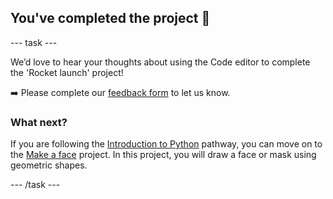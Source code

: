 <h2 class="c-project-heading--task">You've completed the project 🎉</h2>

--- task ---

We’d love to hear your thoughts about using the Code editor to complete the 'Rocket launch' project! 

➡️ Please complete our [feedback form](https://form.raspberrypi.org/4873648) to let us know.

### What next?

If you are following the [Introduction to Python](https://projects.raspberrypi.org/en/raspberrypi/python-intro) pathway, you can move on to the [Make a face](https://projects.raspberrypi.org/en/projects/make-a-face) project. In this project, you will draw a face or mask using geometric shapes.

--- /task ---

